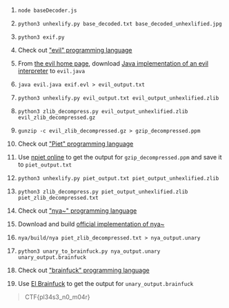 1. `node baseDecoder.js`

1. `python3 unhexlify.py base_decoded.txt base_decoded_unhexlified.jpg`

1. `python3 exif.py`

1. Check out ["evil" programming language](https://esolangs.org/wiki/Evil)

1. From [the evil home page](http://web.archive.org/web/20070103000858/www1.pacific.edu/~twrensch/evil/index.html), download [Java implementation of an evil interpreter](http://web.archive.org/web/20070103000858/www1.pacific.edu/~twrensch/evil/evil.java) to `evil.java`

1. `java evil.java exif.evl > evil_output.txt`

1. `python3 unhexlify.py evil_output.txt evil_output_unhexlified.zlib`

1. `python3 zlib_decompress.py evil_output_unhexlified.zlib evil_zlib_decompressed.gz`

1. `gunzip -c evil_zlib_decompressed.gz > gzip_decompressed.ppm`

1. Check out ["Piet" programming language](https://esolangs.org/wiki/Piet)

1. Use [npiet online](https://www.bertnase.de/npiet/npiet-execute.php) to get the output for `gzip_decompressed.ppm` and save it to `piet_output.txt`

1. `python3 unhexlify.py piet_output.txt piet_output_unhexlified.zlib`

1. `python3 zlib_decompress.py piet_output_unhexlified.zlib piet_zlib_decompressed.txt`

1. Check out ["nya~" programming language](https://esolangs.org/wiki/Nya~)

1. Download and build [official implementation of nya~](https://github.com/sech1p/nya)

1. `nya/build/nya piet_zlib_decompressed.txt > nya_output.unary`

1. `python3 unary_to_brainfuck.py nya_output.unary unary_output.brainfuck`

1. Check out ["brainfuck" programming language](https://esolangs.org/wiki/Brainfuck)

1. Use [El Brainfuck](https://copy.sh/brainfuck/) to get the output for `unary_output.brainfuck`

> CTF{pl34s3_n0_m04r}
